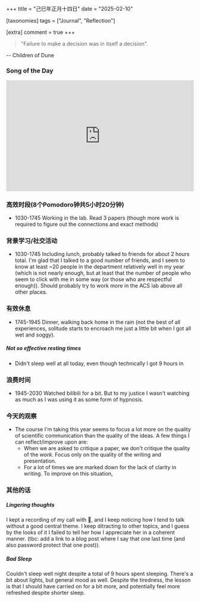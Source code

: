 +++
title = "己巳年正月十四日"
date = "2025-02-10"

[taxonomies]
tags = ["Journal", "Reflection"]

[extra]
comment = true
+++

> "Failure to make a decision was in itself a decision".

-- Children of Dune

### Song of the Day

<div style="width: 100%; min-width: 400px; max-width: 800px;">
<div style="position: relative; width: 100%; overflow: hidden; padding-top: 56.25%;">
<p>
<iframe style="position: absolute; top:0; left:0; right:0; width:100%; height:100%;" src="https://www.youtube.com/embed/Juld6fJt9Bg?si=HuWL65EozThJ-EOa" title="YouTube video player" frameborder="0" allow="accelerometer; autoplay; clipboard-write; encrypted-media; gyroscope; picture-in-picture; web-share" referrerpolicy="strict-origin-when-cross-origin" allowfullscreen></iframe>
</p>
</div>
</div>


### 高效时段(8个Pomodoro钟共5小时20分钟)
- 1030-1745 Working in the lab. Read 3 papers (though more work is required to
    figure out the connections and exact methods)

### 背景学习/社交活动
- 1030-1745 Including lunch, probably talked to friends for about 2 hours total.
    I'm glad that I talked to a good number of friends, and I seem to know at
    least ~20 people in the department relatively well in my year (which is not
    nearly enough, but at least that the number of people who seem to click with
    me in some way (or those who are respectful enough)). Should probably try
    to work more in the ACS lab above all other places.

### 有效休息
- 1745-1945 Dinner, walking back home in the rain (not the best of all
experiences, solitude starts to encroach me just a little bit when I got all
wet and soggy).

##### Not so effective resting times
- Didn't sleep well at all today, even though technically I got 9 hours in

### 浪费时间
- 1945-2030 Watched bilibili for a bit. But to my justice I wasn't watching
    as much as I was using it as some form of hypnosis.

### 今天的观察
- The course I'm taking this year seems to focus a lot more on the quality of
scientific communication than the quality of the ideas. A few things I can reflect/improve
upon are:
    - When we are asked to critique a paper, we don't critique the quality of
        the _work_. Focus only on the quality of the writing and presentation.
    - For a lot of times we are marked down for the lack of clarity in writing.
        To improve on this situation, 

### 其他的话

##### Lingering thoughts
I kept a recording of my call with 🐷, and I keep noticing how I tend to talk
without a good central theme. I keep ditracting to other topics, and I guess by
the looks of it I failed to tell her how I appreciate her in a coherent manner.
(tbc: add a link to a blog post where I say that one last time (and also
password protect that one post)).

##### Bad Sleep
Couldn't sleep well night despite a total of 9 hours spent sleeping. There's a bit
about lights, but general mood as well. Despite the tiredness, the lesson is that
I should have carried on for a bit more, and potentially feel more refreshed despite
shorter sleep.
